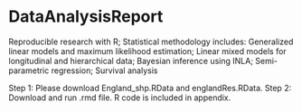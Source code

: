 # DataAnalysisReport
Reproducible research with R;
Statistical methodology includes: Generalized linear models and maximum likelihood estimation; Linear mixed models for longitudinal and hierarchical data; Bayesian inference using INLA; Semi-parametric regression; Survival analysis

Step 1: Please download England_shp.RData and englandRes.RData.
Step 2: Download and run .rmd file. R code is included in appendix.
